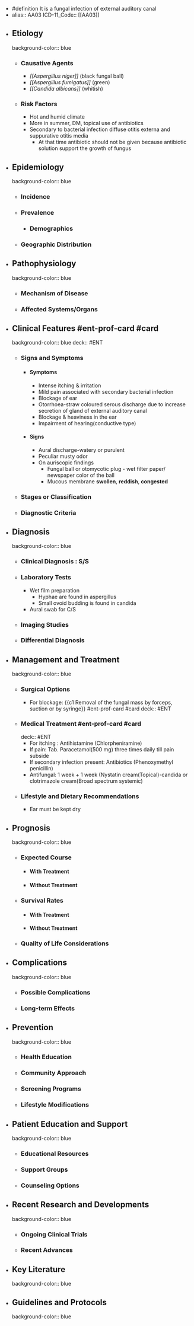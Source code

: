 - #definition It is a fungal infection of external auditory canal
- alias:: AA03
  ICD-11_Code:: [[AA03]]
- ## Etiology
  background-color:: blue
  - ### Causative Agents
    - _[[Aspergillus niger]]_ (black fungal ball)
    - _[[Aspergillus fumigatus]]_ (green)
    - _[[Candida albicans]]_ (whitish)
  - ### Risk Factors
    - Hot and humid climate
    - More in summer, DM, topical use of antibiotics
    - Secondary to bacterial infection diffuse otitis externa and suppurative otitis media
      - At that time antibiotic should not be given because antibiotic solution support the growth of fungus
- ## Epidemiology
  background-color:: blue
  - ### Incidence
  - ### Prevalence
    - ### Demographics
  - ### Geographic Distribution
- ## Pathophysiology
  background-color:: blue
  - ### Mechanism of Disease
  - ### Affected Systems/Organs
- ## Clinical Features #ent-prof-card #card
  background-color:: blue
  deck:: #ENT
  - ### Signs and Symptoms
    - #### Symptoms
      - Intense itching & irritation
      - Mild pain associated with secondary bacterial infection
      - Blockage of ear
      - Otorrhoea-straw coloured serous discharge due to increase secretion of gland of external auditory canal
      - Blockage & heaviness in the ear
      - Impairment of hearing(conductive type)
    - #### Signs
      - Aural discharge-watery or purulent
      - Peculiar musty odor
      - On auriscopic findings
        - Fungal ball or otomycotic plug - wet filter paper/ newspaper color of the ball
        - Mucous membrane **swollen**, **reddish**, **congested**
  - ### Stages or Classification
  - ### Diagnostic Criteria
- ## Diagnosis
  background-color:: blue
  - ### Clinical Diagnosis : S/S
  - ### Laboratory Tests
    - Wet film preparation
      - Hyphae are found in aspergillus
      - Small ovoid budding is found in candida
    - Aural swab for C/S
  - ### Imaging Studies
  - ### Differential Diagnosis
- ## Management and Treatment
  background-color:: blue
  - ### Surgical Options
    - For blockage: {{c1 Removal of the fungal mass by forceps, suction or by syringe}} #ent-prof-card #card
      deck:: #ENT
  - ### Medical Treatment #ent-prof-card #card
    deck:: #ENT
    - For itching : Antihistamine (Chlorpheniramine)
    - If pain: Tab. Paracetamol(500 mg) three times daily till pain subside
    - If secondary infection present: Antibiotics (Phenoxymethyl penicillin)
    - Antifungal: 1 week + 1 week (Nystatin cream(Topical)-candida or clotrimazole cream(Broad spectrum systemic)
  - ### Lifestyle and Dietary Recommendations
    - Ear must be kept dry
- ## Prognosis
  background-color:: blue
  - ### Expected Course
    - #### With Treatment
    - #### Without Treatment
  - ### Survival Rates
    - #### With Treatment
    - #### Without Treatment
  - ### Quality of Life Considerations
- ## Complications
  background-color:: blue
  - ### Possible Complications
  - ### Long-term Effects
- ## Prevention
  background-color:: blue
  - ### Health Education
  - ### Community Approach
  - ### Screening Programs
  - ### Lifestyle Modifications
- ## Patient Education and Support
  background-color:: blue
  - ### Educational Resources
  - ### Support Groups
  - ### Counseling Options
- ## Recent Research and Developments
  background-color:: blue
  - ### Ongoing Clinical Trials
  - ### Recent Advances
- ## Key Literature
  background-color:: blue
- ## Guidelines and Protocols
  background-color:: blue
